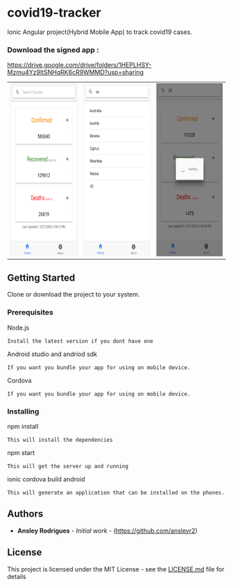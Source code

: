 # covid19-tracker

Ionic Angular project(Hybrid Mobile App) to track covid19 cases.

### Download the signed app :
https://drive.google.com/drive/folders/1HEPLHSY-Mzmu4Yz9ltSNHqRK6cR9WMMD?usp=sharing

<table>
  <tr>
    <td><img src="https://github.com/ansleyr2/covid19-tracker/blob/app-images-for-readme/src/assets/app-images/app-1.PNG" height="400" />
</td>
    <td><img src="https://github.com/ansleyr2/covid19-tracker/blob/app-images-for-readme/src/assets/app-images/app-2.PNG" height="400" />
</td>
    <td><img src="https://github.com/ansleyr2/covid19-tracker/blob/app-images-for-readme/src/assets/app-images/app-3.PNG" height="400" />
</td>
  </tr>
</table>


## Getting Started

Clone or download the project to your system.

### Prerequisites

Node.js 

```
Install the latest version if you dont have one
```

Android studio and andriod sdk
```
If you want you bundle your app for using on mobile device.
```

Cordova
```
If you want you bundle your app for using on mobile device.
```

### Installing

npm install

```
This will install the dependencies
```

npm start
```
This will get the server up and running
```

ionic cordova build android
```
This will generate an application that can be installed on the phones.
```


## Authors

* **Ansley Rodrigues** - *Initial work* - (https://github.com/ansleyr2)

## License

This project is licensed under the MIT License - see the [LICENSE.md](LICENSE.md) file for details
